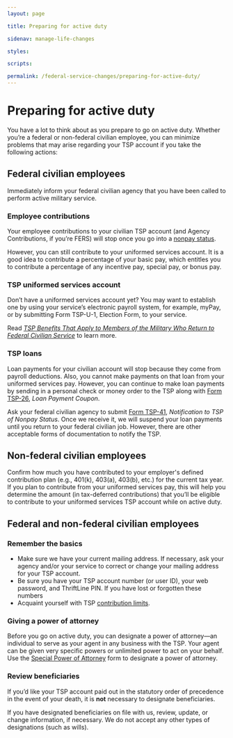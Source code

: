 ```yaml
---
layout: page

title: Preparing for active duty

sidenav: manage-life-changes

styles:

scripts:

permalink: /federal-service-changes/preparing-for-active-duty/
---
```

# Preparing for active duty

You have a lot to think about as you prepare to go on active duty. Whether you’re a federal or non-federal civilian employee, you can minimize problems that may arise regarding your TSP account if you take the following actions:

## Federal civilian employees

Immediately inform your federal civilian agency that you have been called to perform active military service.

### Employee contributions

Your employee contributions to your civilian TSP account (and Agency Contributions, if you’re FERS) will stop once you go into a [nonpay status](https://www.tsp.gov/LifeEvents/career/status/index.html).

However, you can still contribute to your uniformed services account. It is a good idea to contribute a percentage of your basic pay, which entitles you to contribute a percentage of any incentive pay, special pay, or bonus pay.

### TSP uniformed services account

Don’t have a uniformed services account yet? You may want to establish one by using your service’s electronic payroll system, for example, myPay, or by submitting Form TSP-U-1, Election Form, to your service.

Read _[TSP Benefits That Apply to Members of the Military Who Return to Federal Civilian Service](https://www.tsp.gov/PDF/formspubs/tspfs08.pdf)_ to learn more.

### TSP loans

Loan payments for your civilian account will stop because they come from payroll deductions. Also, you cannot make payments on that loan from your uniformed services pay. However, you can continue to make loan payments by sending in a personal check or money order to the TSP along with [Form TSP-26](#), _Loan Payment Coupon_.

Ask your federal civilian agency to submit [Form TSP-41](#), _Notification to TSP of Nonpay Status_. Once we receive it, we will suspend your loan payments until you return to your federal civilian job. However, there are other acceptable forms of documentation to notify the TSP.

## Non-federal civilian employees

Confirm how much you have contributed to your employer's defined contribution plan (e.g., 401(k), 403(a), 403(b), etc.) for the current tax year. If you plan to contribute from your uniformed services pay, this will help you determine the amount (in tax-deferred contributions) that you’ll be eligible to contribute to your uniformed services TSP account while on active duty.

## Federal and non-federal civilian employees

### Remember the basics

- Make sure we have your current mailing address. If necessary, ask your agency and/or your service to correct or change your mailing address for your TSP account.
- Be sure you have your TSP account number (or user ID), your web password, and ThriftLine PIN. If you have lost or forgotten these numbers
- Acquaint yourself with TSP [contribution limits](/making-contributions/contribution-limits/).

### Giving a power of attorney

Before you go on active duty, you can designate a power of attorney—an individual to serve as your agent in any business with the TSP. Your agent can be given very specific powers or unlimited power to act on your behalf. Use the [Special Power of Attorney](#) form to designate a power of attorney.

### Review beneficiaries

If you’d like your TSP account paid out in the statutory order of precedence in the event of your death, it is **not** necessary to designate beneficiaries.

If you have designated beneficiaries on file with us, review, update, or change information, if necessary. We do not accept any other types of designations (such as wills).



<!-- CONTENT END -->
